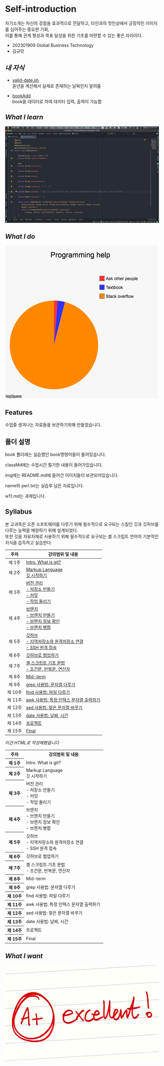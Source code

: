 # Self-introduction
자기소개는 자신의 강점을 효과적으로 전달하고, 타인과의 첫인상에서 긍정적인 이미지를 심어주는 중요한 기회, </br>
이를 통해 관계 형성과 목표 달성을 위한 기초를 마련할 수 있는 좋은 자리이다.

 - 202301909 Global Business Technology
 - 김규민

## *내 자식*
- [valid-date.sh](./valid-date.sh) <br>
윤년을 계산해서 실제로 존재하는 날짜인지 알려줌

- [bookAdd](./phonebook/bookAdd) <br>
book을 데이터로 하여 데이터 입력, 출력이 가능함

## *What I learn*
<img src="./img/img.png" alt="what i learn" />

## *What I do*
<img src="./img/op96es9026wy.png" alt="what i do" />

## Features
수업중 생겨나는 자료들을 보관하기위해 만들었습니다.

<h2>폴더 설명</h2>
<p>book 폴더에는 실습했던 book명령어들이 들어있습니다.</p>
<p>classMd에는 수업시간 필기한 내용이 들어가있습니다.</p>
<p>img에는 README.md에 들어간 이미지들이 보관되어있습니다.</p>
<p>name와 perl.txt는 실습후 남은 자료입니다.</p>
<p>w11.md는 과제입니다.</p>


## Syllabus

본 교과목은 오픈 소프트웨어를 다루기 위해 필수적으로 요구되는 스킬인 깃과 깃허브를 다루는 능력을 배양하기 위해 설계되었다.<br>
또한 깃을 자유자재로 사용하기 위해 필수적으로 요구되는 셸 스크립트 언어의 기본적인 지식을 습득하고 실습한다.


| 주차 | 강의범위 및 내용 |
| :---: | --- |
| 제 1주 |  [Intro. What is git?](./classMd/1w.md) |
| 제 2주 | [Markup Language<br>깃 시작하기](./classMd/2w.md)|
| 제 3주 | [버전 관리<br>- 저장소 만들기<br>- 커밋<br>- 작업 돌리기](./classMd/3w.md)  |
| 제 4주 | 	[브랜치<br>- 브랜치 만들기<br>- 브랜치 정보 확인<br>- 브랜치 병합](./classMd/4w.md)  |
| 제 5주 |	 [깃허브<br>- 지역저장소와 원격저장소 연결<br>- SSH 원격 접속 ](./classMd/5w.md) |
| 제 6주 | [깃허브로 협업하기](./classMd/6w.md) |
| 제 7주 | [셸 스크립트 기초 문법<br>- 조건문, 반복문, 연산자 ](./classMd/7w.md)|
| 제 8주 | [Mid-term](./classMd/8w.md) |
| 제 9주 | [grep 사용법: 문자열 다루기](./classMd/9w.md) |
| 제 10주 | 	[find 사용법: 파일 다루기](./classMd/10w.md) |
| 제 11주 | [awk 사용법: 특정 인텍스 문자열 출력하기](./classMd/111w.md) |
| 제 12주 | [sed 사용법: 찾은 문자열 바꾸기](./classMd/12w.md) |
| 제 13주 | [date 사용법: 날짜, 시간](./classMd/13w.md) |
| 제 14주 | [프로젝트](./classMd/14w.md) |
| 제 15주 | [Final](./classMd/15w.md) |

*이건 HTML로 작성해봤읍니다*
<table>
  <tr>
    <th scope="row">주차</th>
    <th scope="row">강의범위 및 내용</th>
  </tr>
  <tr>
    <th scope="row">제 1주</th>
    <td>Intro. What is git?&nbsp;</td>
  </tr>
  <tr>
    <th scope="row">제 2주</th>
    <td>Markup Language<br>깃 시작하기&nbsp;</td>
  </tr>
  <tr>
    <th scope="row">제 3주</th>
    <td>버전 관리<br>- 저장소 만들기<br>- 커밋 <br>- 작업 돌리기&nbsp;</td>
  </tr>
  <tr>
    <th scope="row">제 4주</th>
    <td>브랜치<br>- 브랜치 만들기<br>- 브랜치 정보 확인<br>- 브랜치 병합&nbsp;</td>
  </tr>
  <tr>
    <th scope="row">제 5주</th>
    <td>깃허브<br>- 지역저장소와 원격저장소 연결<br>- SSH 원격 접속&nbsp;</td>
  </tr>
  <tr>
    <th scope="row">제 6주</th>
    <td>깃허브로 협업하기&nbsp;</td>
  </tr>
  <tr>
    <th scope="row">제 7주</th>
    <td>셸 스크립트 기초 문법<br>- 조건문, 반복문, 연산자&nbsp;</td>
  </tr>
  <tr>
    <th scope="row">제 8주</th>
    <td>Mid-term&nbsp;</td>
  </tr>
  <tr>
    <th scope="row">제 9주</th>
    <td>grep 사용법: 문자열 다루기&nbsp;</td>
  </tr>
  <tr>
    <th scope="row">제 10주</th>
    <td>find 사용법: 파일 다루기&nbsp;</td>
  </tr>
  <tr>
    <th scope="row">제 11주</th>
    <td>awk 사용법: 특정 인텍스 문자열 출력하기&nbsp;</td>
  </tr>
  <tr>
    <th scope="row">제 12주</th>
    <td>sed 사용법: 찾은 문자열 바꾸기&nbsp;</td>
  </tr>
  <tr>
    <th scope="row">제 13주</th>
    <td>date 사용법: 날짜, 시간&nbsp;</td>
  </tr>
  <tr>
    <th scope="row">제 14주</th>
    <td>프로젝트&nbsp;</td>
  </tr>
  <tr>
    <th scope="row">제 15주</th>
    <td>Final&nbsp;</td>
  </tr>
</table>

## *What I want*
<img src="./img/2637194552532A800D.jpeg" alt="what i want" />

